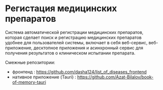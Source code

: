 # Регистация медицинских препаратов

Система автоматической регистрации медицинских препаратов, которая сделает поиск и регистрацию медицинских препаратов удобнее для пользователей системы, включает в себя веб-сервис, веб-приложение, десктопное приложения и асинхронный сервис для получения результатов о клиническом испытании препарата.

Смежные репозитории:
* фронтенд : https://github.com/dasha124/list_of_diseases_frontend
* нативное приложение (Tauri) : https://github.com/Azat-Bilalov/book-of-memory-tauri
